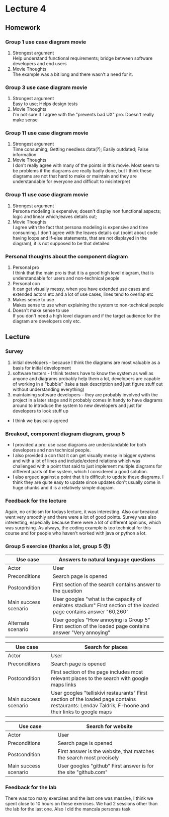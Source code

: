 # Lecture 4
## Homework
### Group 1 use case diagram movie
1. Strongest argument   
Help understand functional requirements; bridge between software developers and end users
2. Movie Thoughts  
The example was a bit long and there wasn't a need for it.
### Group 3 use case diagram movie
1. Strongest argument  
Easy to use; Helps design tests  
2. Movie Thoughts  
I'm not sure if I agree with the "prevents bad UX" pro. Doesn't really make sense  
### Group 11 use case diagram movie
1. Strongest argument  
Time consuming; Getting needless data(?); Easily outdated; False information
2. Movie Thoughts  
I don't really agree with many of the points in this movie. Most seem to be problems if the diagrams are really badly done, but I think these diagrams are not that hard to make or maintain and they are understandable for everyone and difficult to misinterpret
### Group 11 use case diagram movie
1. Strongest argument  
Persona modeling is expensive; doesn't display non functional aspects; logic and linear which;leaves details out; 
2. Movie Thoughts  
I agree with the fact that persona modeling is expensive and time consuming. I don't agree with the leaves details out (point about code having loops and if-else statements, that are not displayed in the diagram), it is not supposed to be that detailed
### Personal thoughts about the component diagram
1. Personal pro  
I think that the main pro is that it is a good high level diagram, that is understandable for users and non-technical people
2. Personal con  
It can get visually messy, when you have extended use cases and extended actors etc and a lot of use cases, lines tend to overlap etc
3. Makes sense to use  
Makes sense to use when explaining the system to non-technical people
4. Doesn't make sense to use  
If you don't need a high level diagram and if the target audience for the diagram are developers only etc.

## Lecture
### Survey
1. initial developers - because I think the diagrams are most valuable as a basis for initial development
2. software testers - I think testers have to know the system as well as anyone and diagrams probably help them a lot, developers are capable of working in a "bubble" (take a task description and just figure stuff out without understanding everything)
3. maintaining software developers - they are probably involved with the project in a later stage and it probably comes in handy to have diagrams around to introduce the system to new developers and just for developers to look stuff up

* I think we basically agreed 
### Breakout, component diagram diagram, group 5
* I provided a pro: use case diagrams are understandable for both developers and non technical people. 
* I also provided a con that it can get visually messy in bigger systems and with a lot of lines and include/extend relations which was challenged with a point that said to just implement multiple diagrams for different parts of the system, which I considered a good solution. 
* I also argued against a point that it is difficult to update these diagrams. I think they are quite easy to update since updates don't usually come in huge chunks and it is a relatively simple diagram.

### Feedback for the lecture
Again, no criticism for todays lecture, it was interesting. Also our breakout went very smoothly and there were a lot of good points. Survey was also interesting, especially because there were a lot of different opinions, which was surprising. As always, the coding example is too technical for this course and for people who haven't worked with java or python a lot.

### Group 5 exercise (thanks a lot, group 5 😠)

| Use case              | Answers to natural language questions                                                                             |
|-----------------------|-------------------------------------------------------------------------------------------------------------------|
| Actor                 | User                                                                                                              |
| Preconditions         | Search page is opened                                                                                             |
| Postcondition         | First section of the search contains answer to the question                                                       |
| Main success scenario | User googles "what is the capacity of emirates stadium" First section of the loaded page contains answer "60,260" |
| Alternate scenario    | User googles "How annoying is Group 5"  First section of the loaded page contains answer "Very annoying"                   |


| Use case              | Search for places                                                                                                                                  |
|-----------------------|----------------------------------------------------------------------------------------------------------------------------------------------------|
| Actor                 | User                                                                                                                                               |
| Preconditions         | Search page is opened                                                                                                                              |
| Postcondition         | First section of the page includes most relevant places to the search with google maps links                                                       |
| Main success scenario | User googles "telliskivi restaurants" First section of the loaded page contains restaurants: Lendav Taldrik, F-hoone and their links to google maps |

| Use case              | Search for website                                                  |
|-----------------------|---------------------------------------------------------------------|
| Actor                 | User                                                                |
| Preconditions         | Search page is opened                                               |
| Postcondition         | First answer is the website, that matches the search most precisely |
| Main success scenario | User googles "github" First answer is for the site "github.com"     |



### Feedback for the lab
There was too many exercises and the last one was massive, I think we spent close to 10 hours on these exercises. We had 2 sessions other than the lab for the last one. Also I did the mancala personas task